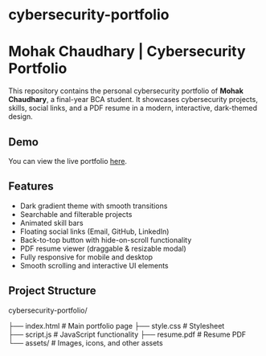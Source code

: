 # cybersecurity-portfolio
# Mohak Chaudhary | Cybersecurity Portfolio

This repository contains the personal cybersecurity portfolio of **Mohak Chaudhary**, a final-year BCA student. It showcases cybersecurity projects, skills, social links, and a PDF resume in a modern, interactive, dark-themed design.

## Demo
You can view the live portfolio [here](https://yourusername.github.io/cybersecurity-portfolio/).

## Features
- Dark gradient theme with smooth transitions
- Searchable and filterable projects
- Animated skill bars
- Floating social links (Email, GitHub, LinkedIn)
- Back-to-top button with hide-on-scroll functionality
- PDF resume viewer (draggable & resizable modal)
- Fully responsive for mobile and desktop
- Smooth scrolling and interactive UI elements

## Project Structure
cybersecurity-portfolio/

├── index.html # Main portfolio page
├── style.css # Stylesheet  
├── script.js # JavaScript functionality
├── resume.pdf # Resume PDF
└── assets/ # Images, icons, and other assets

